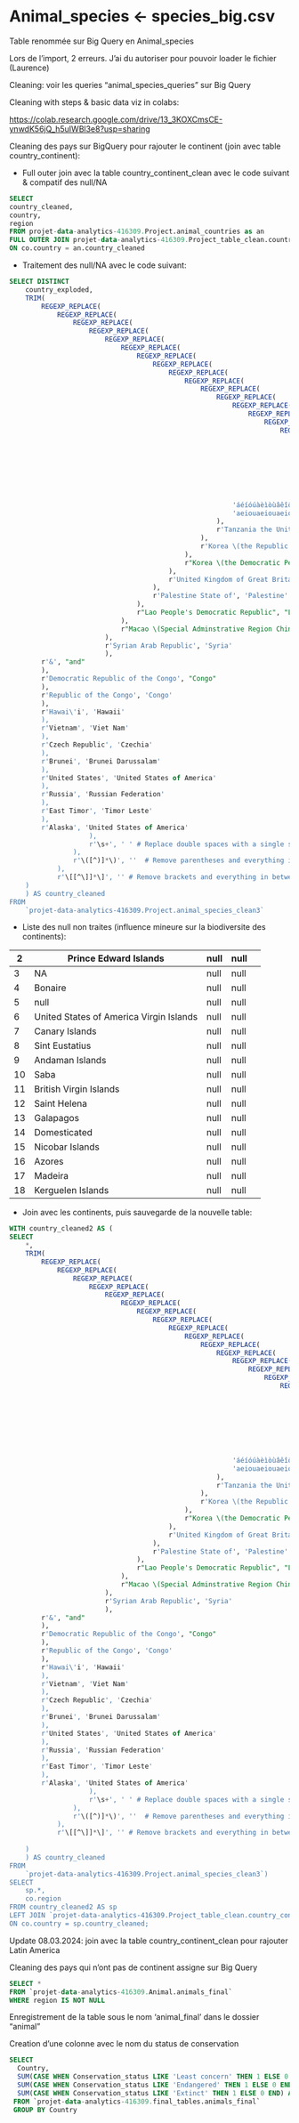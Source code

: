 # Animal_species ← species_big.csv

Table renommée sur Big Query en Animal_species

Lors de l’import, 2 erreurs. J’ai du autoriser pour pouvoir loader le fichier (Laurence)

Cleaning: voir les queries “animal_species_queries” sur Big Query

Cleaning with steps & basic data viz in colabs:

https://colab.research.google.com/drive/13_3KOXCmsCE-ynwdK56jQ_h5uIWBl3e8?usp=sharing

Cleaning des pays sur BigQuery pour rajouter le continent (join avec table country_continent):

- Full outer join avec la table country_continent_clean avec le code suivant & compatif des null/NA

```sql
SELECT
country_cleaned,
country,
region
FROM projet-data-analytics-416309.Project.animal_countries as an
FULL OUTER JOIN projet-data-analytics-416309.Project_table_clean.country_continent_clean as co
ON co.country = an.country_cleaned
```

- Traitement des null/NA avec le code suivant:

```sql
SELECT DISTINCT
    country_exploded,
    TRIM(
        REGEXP_REPLACE(
            REGEXP_REPLACE(
                REGEXP_REPLACE(
                    REGEXP_REPLACE(
                        REGEXP_REPLACE(
                            REGEXP_REPLACE(
                                REGEXP_REPLACE(
                                    REGEXP_REPLACE(
                                        REGEXP_REPLACE(
                                            REGEXP_REPLACE(
                                                REGEXP_REPLACE(
                                                    REGEXP_REPLACE(
                                                        REGEXP_REPLACE(
                                                            REGEXP_REPLACE(
                                                                REGEXP_REPLACE(
                                                                    REGEXP_REPLACE(
                                                                        REGEXP_REPLACE(
                                                                            REGEXP_REPLACE(
                                                                                REGEXP_REPLACE(
                                                                                    REGEXP_REPLACE(
                                                                                        REGEXP_REPLACE(
                                                                                            REGEXP_REPLACE(
                                                                            TRANSLATE(
                                                                                country_exploded, 
                                                        'áéíóúàèìòùâêîôûãẽĩõũäëïöüçñÁÉÍÓÚÀÈÌÒÙÂÊÎÔÛÃẼĨÕŨÄËÏÖÜÇÑÅ-,*', 
                                                        'aeiouaeiouaeiouaeiouaeioucnAEIOUAEIOUAEIOUAEIOUAEIOUCNA '
                                                    ), 
                                                    r'Tanzania the United Republic of', 'Tanzania'
                                                ), 
                                                r'Korea \(the Republic of\)', 'South Korea'
                                            ), 
                                            r"Korea \(the Democratic People's Republic of\)", "North Korea"
                                        ), 
                                        r'United Kingdom of Great Britain and Northern Ireland', 'United Kingdom'
                                    ), 
                                    r'Palestine State of', 'Palestine'
                                ), 
                                r"Lao People's Democratic Republic", "Laos"
                            ), 
                            r"Macao \(Special Adminstrative Region China", 'Macao'
                        ), 
                        r'Syrian Arab Republic', 'Syria'
                        ),
        r'&', "and"
        ),
        r'Democratic Republic of the Congo', "Congo"
        ),
        r'Republic of the Congo', 'Congo'
        ),
        r'Hawai\'i', 'Hawaii'
        ),
        r'Vietnam', 'Viet Nam'
        ),
        r'Czech Republic', 'Czechia'
        ),
        r'Brunei', 'Brunei Darussalam'
        ),
        r'United States', 'United States of America'
        ),
        r'Russia', 'Russian Federation'
        ),
        r'East Timor', 'Timor Leste'
        ),
        r'Alaska', 'United States of America'
                    ),
                    r'\s+', ' ' # Replace double spaces with a single space
                ),
                r'\([^)]*\)', ''  # Remove parentheses and everything in between
            ),
            r'\[[^\]]*\]', '' # Remove brackets and everything in between                            
    )
    ) AS country_cleaned
FROM
    `projet-data-analytics-416309.Project.animal_species_clean3`
```

- Liste des null non traites (influence mineure sur la biodiversite des continents):

| 2 | Prince Edward Islands | null | null |  |
| --- | --- | --- | --- | --- |
| 3 | NA | null | null |  |
| 4 | Bonaire | null | null |  |
| 5 | null | null | null |  |
| 6 | United States of America Virgin Islands | null | null |  |
| 7 | Canary Islands | null | null |  |
| 8 | Sint Eustatius | null | null |  |
| 9 | Andaman Islands | null | null |  |
| 10 | Saba | null | null |  |
| 11 | British Virgin Islands | null | null |  |
| 12 | Saint Helena | null | null |  |
| 13 | Galapagos | null | null |  |
| 14 | Domesticated | null | null |  |
| 15 | Nicobar Islands | null | null |  |
| 16  | Azores | null | null |  |
|  17  | Madeira | null | null |  |
|  18  | Kerguelen Islands | null | null |  |

- Join avec les continents, puis sauvegarde de la nouvelle table:

```sql
WITH country_cleaned2 AS (
SELECT
    *,
    TRIM(
        REGEXP_REPLACE(
            REGEXP_REPLACE(
                REGEXP_REPLACE(
                    REGEXP_REPLACE(
                        REGEXP_REPLACE(
                            REGEXP_REPLACE(
                                REGEXP_REPLACE(
                                    REGEXP_REPLACE(
                                        REGEXP_REPLACE(
                                            REGEXP_REPLACE(
                                                REGEXP_REPLACE(
                                                    REGEXP_REPLACE(
                                                        REGEXP_REPLACE(
                                                            REGEXP_REPLACE(
                                                                REGEXP_REPLACE(
                                                                    REGEXP_REPLACE(
                                                                        REGEXP_REPLACE(
                                                                            REGEXP_REPLACE(
                                                                                REGEXP_REPLACE(
                                                                                    REGEXP_REPLACE(
                                                                                        REGEXP_REPLACE(
                                                                                            REGEXP_REPLACE(
                                                                            TRANSLATE(
                                                                                country_exploded, 
                                                        'áéíóúàèìòùâêîôûãẽĩõũäëïöüçñÁÉÍÓÚÀÈÌÒÙÂÊÎÔÛÃẼĨÕŨÄËÏÖÜÇÑÅ-,*', 
                                                        'aeiouaeiouaeiouaeiouaeioucnAEIOUAEIOUAEIOUAEIOUAEIOUCNA '
                                                    ), 
                                                    r'Tanzania the United Republic of', 'Tanzania'
                                                ), 
                                                r'Korea \(the Republic of\)', 'South Korea'
                                            ), 
                                            r"Korea \(the Democratic People's Republic of\)", "North Korea"
                                        ), 
                                        r'United Kingdom of Great Britain and Northern Ireland', 'United Kingdom'
                                    ), 
                                    r'Palestine State of', 'Palestine'
                                ), 
                                r"Lao People's Democratic Republic", "Laos"
                            ), 
                            r"Macao \(Special Adminstrative Region China", 'Macao'
                        ), 
                        r'Syrian Arab Republic', 'Syria'
                        ),
        r'&', "and"
        ),
        r'Democratic Republic of the Congo', "Congo"
        ),
        r'Republic of the Congo', 'Congo'
        ),
        r'Hawai\'i', 'Hawaii'
        ),
        r'Vietnam', 'Viet Nam'
        ),
        r'Czech Republic', 'Czechia'
        ),
        r'Brunei', 'Brunei Darussalam'
        ),
        r'United States', 'United States of America'
        ),
        r'Russia', 'Russian Federation'
        ),
        r'East Timor', 'Timor Leste'
        ),
        r'Alaska', 'United States of America'
                    ),
                    r'\s+', ' ' # Replace double spaces with a single space
                ),
                r'\([^)]*\)', ''  # Remove parentheses and everything in between
            ),
            r'\[[^\]]*\]', '' # Remove brackets and everything in between
                            
    )
    ) AS country_cleaned
FROM
    `projet-data-analytics-416309.Project.animal_species_clean3`)
SELECT 
    sp.*,
    co.region
FROM country_cleaned2 AS sp
LEFT JOIN `projet-data-analytics-416309.Project_table_clean.country_continent_clean` as co
ON co.country = sp.country_cleaned;
```

Update 08.03.2024: join avec la table country_continent_clean pour rajouter Latin America

Cleaning des pays qui n’ont pas de continent assigne sur Big Query

```sql
SELECT * 
FROM `projet-data-analytics-416309.Animal.animals_final` 
WHERE region IS NOT NULL
```

Enregistrement de la table sous le nom ‘animal_final’ dans le dossier “animal”

Creation d’une colonne avec le nom du status de conservation

```sql
SELECT 
  Country,
  SUM(CASE WHEN Conservation_status LIKE 'Least concern' THEN 1 ELSE 0 END) AS Least_concern,
  SUM(CASE WHEN Conservation_status LIKE 'Endangered' THEN 1 ELSE 0 END) AS Endangered,
  SUM(CASE WHEN Conservation_status LIKE 'Extinct' THEN 1 ELSE 0 END) AS Extinct, 
 FROM `projet-data-analytics-416309.final_tables.animals_final` 
 GROUP BY Country
```
